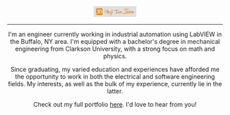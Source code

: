 <p align="center">
  <img src="https://github.com/jakebrehm/jakebrehm/blob/master/img/banner.png" width="100" alt="Personal Portfolio Logo"/>
</p>

<!-- <h1 align="center">Hey, I'm Jake 👋🏻</h1> -->

---

<p align="center">
    I'm an engineer currently working in industrial automation using LabVIEW in the Buffalo, NY area. I'm equipped with a bachelor's degree in mechanical engineering from Clarkson University, with a strong focus on math and physics. 
</p>

<p align="center">
    Since graduating, my varied education and experiences have afforded me the opportunity to work in both the electrical and software engineering fields. My interests, as well as the bulk of my experience, currently lie in the latter.
</p>

<p align="center">
    Check out my full portfolio <a href="https://jakebrehm.com/">here</a>. I'd love to hear from you!
</p>